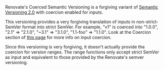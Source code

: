 Renovate's Coerced Semantic Versioning is a forgiving variant of [Semantic Versioning 2.0](https://semver.org) with coercion enabled for inputs.

This versioning provides a very forgiving translation of inputs in non-strict-SemVer format into strict SemVer. For example, "v1" is coerced into "1.0.0", "2.1" => "2.1.0", "~3.1" => "3.1.0", "1.1-foo" => "1.1.0". Look at the Coercion section of [this page](https://www.npmjs.com/package/semver) for more info on input coercion.

Since this versioning is very forgiving, it doesn't actually provide the coercion for version ranges. The range functions only accept strict SemVer as input and equivalent to those provided by the Renovate's semver versioning.
